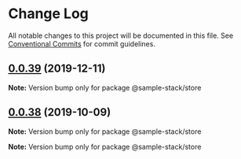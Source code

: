# Change Log

All notable changes to this project will be documented in this file.
See [Conventional Commits](https://conventionalcommits.org) for commit guidelines.

## [0.0.39](https://github.com/cdmbase/fullstack-pro/compare/v0.0.38...v0.0.39) (2019-12-11)

**Note:** Version bump only for package @sample-stack/store





## [0.0.38](https://github.com/cdmbase/fullstack-pro/compare/v0.0.37...v0.0.38) (2019-10-09)

**Note:** Version bump only for package @sample-stack/store







**Note:** Version bump only for package @sample-stack/store
